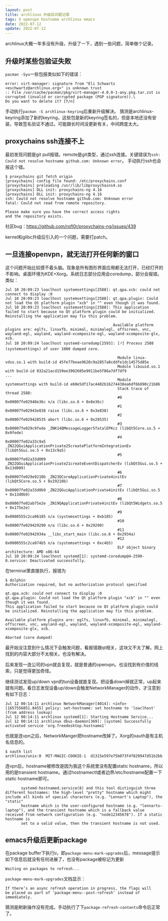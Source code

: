 ```yaml
---
layout: post
title: archlinux 升级后问题记录
tags: X openvpn hostname archlinux emacs
date: 2022-07-12
update: 2022-07-12
---
```


archlinux大概一年多没有升级，升级了一下，遇到一些问题，简单做个记录。

## 升级时某些包验证失败

`pacman -Syu`一些包报类似如下的错误：
```
error: virt-manager: signature from "Eli Schwartz <eschwartz@archlinux.org>" is unknown trust
:: File /var/cache/pacman/pkg/virt-manager-4.0.0-1-any.pkg.tar.zst is corrupted (invalid or corrupted package (PGP signature)).\
Do you want to delete it? [Y/n]
```
手动执行`pacman -S archlinux-keyring`后重新升级解决。
猜测是archlinux-keyring添加了新的keyring，这些包是新的keyring签名的，但是本地还没有安装，导致签名验证不通过。可能跟长时间没更新有关，中间跨度太大。

## proxychains ssh连接不上
最初发现问题是git pull报错。remote是git类型，通过ssh连接。关键错误为`ssh: Could not resolve hostname github.com: Unknown error`。
手动执行ssh也会报这个错。

```
$ proxychains git fetch origin
[proxychains] config file found: /etc/proxychains.conf
[proxychains] preloading /usr/lib/libproxychains4.so
[proxychains] DLL init: proxychains-ng 4.16
[proxychains] DLL init: proxychains-ng 4.16
ssh: Could not resolve hostname github.com: Unknown error
fatal: Could not read from remote repository.

Please make sure you have the correct access rights
and the repository exists.
```

社区bug：https://github.com/rofl0r/proxychains-ng/issues/439

kernel和glibc升级后引入的一个问题，需要打patch。

##  一旦连接openvpn，就无法打开任何新的窗口
这个问题开始比较摸不着头脑。现象是所有图形界面应用都无法打开，已经打开的不影响。桌面环境为KDE+Xorg。系统日志部分应用会coredump，部分会报错。类似：
```
Jul 10 20:09:23 loaclhost systemsettings[2588]: qt.qpa.xcb: could not connect to display :0
Jul 10 20:09:23 loaclhost systemsettings[2588]: qt.qpa.plugin: Could not load the Qt platform plugin "xcb" in "" even though it was found.
Jul 10 20:09:23 loaclhost systemsettings[2588]: This application failed to start because no Qt platform plugin could be initialized. Reinstalling the application may fix this problem.

                                                Available platform plugins are: eglfs, linuxfb, minimal, minimalegl, offscreen, vnc, wayland-egl, wayland, wayland-xcomposite-egl, wayland-xcomposite-glx, xcb.
Jul 10 20:09:24 loaclhost systemd-coredump[2593]: [🡕] Process 2588 (systemsettings) of user 1000 dumped core.

                                                  Module linux-vdso.so.1 with build-id 45fe77beae9620c9a2857a8cddfe1dc14575d85e
                                                  Module libuuid.so.1 with build-id 032a21acd159ee3902605e9911be5f86a7df7df9
...
                                                  Module systemsettings with build-id e60e5df17ac4402b16274438ea6df6b890c21b86
                                                  Stack trace of thread 2588:
                                                  #0  0x00007fe02948e36c n/a (libc.so.6 + 0x8e36c)
                                                  #1  0x00007fe02943e838 raise (libc.so.6 + 0x3e838)
                                                  #2  0x00007fe029428535 abort (libc.so.6 + 0x28535)
                                                  #3  0x00007fe029c9fede _ZNK14QMessageLogger5fatalEPKcz (libQt5Core.so.5 + 0x9fede)
                                                  #4  0x00007fe02a33c9a5 _ZN22QGuiApplicationPrivate25createPlatformIntegrationEv (libQt5Gui.so.5 + 0x13c9a5)
                                                  #5  0x00007fe02a33d009 _ZN22QGuiApplicationPrivate21createEventDispatcherEv (libQt5Gui.so.5 + 0x13d009)
                                                  #6  0x00007fe029e9210b _ZN23QCoreApplicationPrivate4initEv (libQt5Core.so.5 + 0x29210b)
                                                  #7  0x00007fe02a33d0b9 _ZN22QGuiApplicationPrivate4initEv (libQt5Gui.so.5 + 0x13d0b9)
                                                  #8  0x00007fe02ab75e2e _ZN19QApplicationPrivate4initEv (libQt5Widgets.so.5 + 0x175e2e)
                                                  #9  0x0000555c2ca96185 n/a (systemsettings + 0xb185)
                                                  #10 0x00007fe029429290 n/a (libc.so.6 + 0x29290)
                                                  #11 0x00007fe02942934a __libc_start_main (libc.so.6 + 0x2934a)
                                                  #12 0x0000555c2ca974b5 n/a (systemsettings + 0xc4b5)
                                                  ELF object binary architecture: AMD x86-64
Jul 10 20:09:24 loaclhost systemd[1]: systemd-coredump@4-2590-0.service: Deactivated successfully.
```
在terminal里直接执行，报错为
```
$ dolphin
Authorization required, but no authorization protocol specified

qt.qpa.xcb: could not connect to display :0
qt.qpa.plugin: Could not load the Qt platform plugin "xcb" in "" even though it was found.
This application failed to start because no Qt platform plugin could be initialized. Reinstalling the application may fix this problem.

Available platform plugins are: eglfs, linuxfb, minimal, minimalegl, offscreen, vnc, wayland-egl, wayland, wayland-xcomposite-egl, wayland-xcomposite-glx, xcb.

Aborted (core dumped)
```

最开始没注意到什么情况下会触发问题，看报错跟qt相关，这块又不太了解。网上找到的内容大部分不太相关。也没有解决。

后来发现一连公司的vpn就会复现，就是普通的openvpn。也没找到有价值的线索，只是觉得更加奇怪。

继续测试发现up/down vpn的tun设备就能复现。把设备down掉就正常，up起来就有问题。看日志发现设备up/down会触发NetworkManager的动作，才注意到有如下日志：
```
Jul 12 00:14:11 archlinux NetworkManager[4014]: <info>  [1657556051.8455] policy: set-hostname: set hostname to 'loaclhost' (from address lookup)
Jul 12 00:14:11 archlinux systemd[1]: Starting Hostname Service...
Jul 12 00:14:11 archlinux dbus-daemon[369]: [system] Successfully activated service 'org.freedesktop.hostname1'
```

也就是连vpn之后，NetworkManger把hostname改掉了。Xorg的xauth是有主机名信息的。

```
$ xauth list
archlinux/unix:0  MIT-MAGIC-COOKIE-1  d1315e597e75b073f4f829947d51b2bb
```

连vpn后，hostname被修改是因为我这个系统里没有配置static hostname，所以用的是transient hostname。通过hostnamectl或者边界/etc/hostname配置一下static hostname即可。

```
       systemd-hostnamed.service(8) and this tool distinguish three different hostnames: the high-level "pretty" hostname which might include all kinds of special characters (e.g. "Lennart's Laptop"), the "static"
       hostname which is the user-configured hostname (e.g. "lennarts-laptop"), and the transient hostname which is a fallback value received from network configuration (e.g. "node12345678"). If a static hostname is
       set to a valid value, then the transient hostname is not used.
```

## emacs升级后更新package

在package buffer下执行`U`，即`package-menu-mark-upgrades`后，message提示如下信息后就没有任何进展了，也没有package被标记为更新
```
Waiting on packages to refresh...
```

`package-menu-mark-upgrades`文档显示：
```
If there’s an async refresh operation in progress, the flags will
be placed as part of ‘package-menu--post-refresh’ instead of
immediately.
```
猜测是刷新操作没有完成。手动执行了下`package-refresh-contents`命令后正常了。
